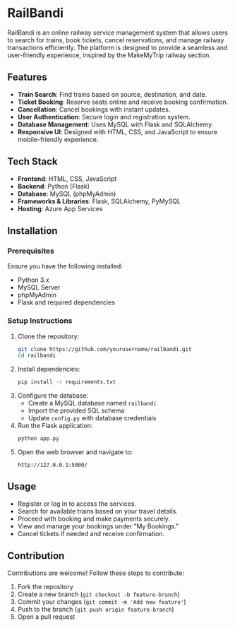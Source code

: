 # RailBandi

RailBandi is an online railway service management system that allows users to search for trains, book tickets, cancel reservations, and manage railway transactions efficiently. The platform is designed to provide a seamless and user-friendly experience, inspired by the MakeMyTrip railway section.

## Features
- **Train Search**: Find trains based on source, destination, and date.
- **Ticket Booking**: Reserve seats online and receive booking confirmation.
- **Cancellation**: Cancel bookings with instant updates.
- **User Authentication**: Secure login and registration system.
- **Database Management**: Uses MySQL with Flask and SQLAlchemy.
- **Responsive UI**: Designed with HTML, CSS, and JavaScript to ensure mobile-friendly experience.

## Tech Stack
- **Frontend**: HTML, CSS, JavaScript
- **Backend**: Python (Flask)
- **Database**: MySQL (phpMyAdmin)
- **Frameworks & Libraries**: Flask, SQLAlchemy, PyMySQL
- **Hosting**: Azure App Services

## Installation
### Prerequisites
Ensure you have the following installed:
- Python 3.x
- MySQL Server
- phpMyAdmin
- Flask and required dependencies

### Setup Instructions
1. Clone the repository:
   ```bash
   git clone https://github.com/yourusername/railbandi.git
   cd railbandi
   ```
2. Install dependencies:
   ```bash
   pip install -r requirements.txt
   ```
3. Configure the database:
   - Create a MySQL database named `railbandi`
   - Import the provided SQL schema
   - Update `config.py` with database credentials
4. Run the Flask application:
   ```bash
   python app.py
   ```
5. Open the web browser and navigate to:
   ```
   http://127.0.0.1:5000/
   ```

## Usage
- Register or log in to access the services.
- Search for available trains based on your travel details.
- Proceed with booking and make payments securely.
- View and manage your bookings under "My Bookings."
- Cancel tickets if needed and receive confirmation.

## Contribution
Contributions are welcome! Follow these steps to contribute:
1. Fork the repository
2. Create a new branch (`git checkout -b feature-branch`)
3. Commit your changes (`git commit -m 'Add new feature'`)
4. Push to the branch (`git push origin feature-branch`)
5. Open a pull request



